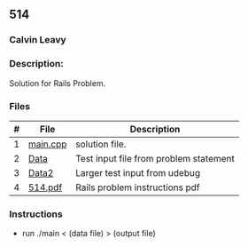 ## 514
### Calvin Leavy
### Description:

Solution for Rails Problem.

### Files

|   #   | File                       | Description                                                |
| :---: | -------------------------- | ---------------------------------------------------------- |
|   1   | [main.cpp](./main.cpp)     | solution file.                                             |
|   2   | [Data](./Data)             | Test input file from problem statement                     |
|   3   | [Data2](./Data2)           | Larger test input from udebug                              |
|   4   | [514.pdf](./514.pdf)       | Rails problem instructions pdf                  |

### Instructions

- run ./main < (data file) > (output file)

